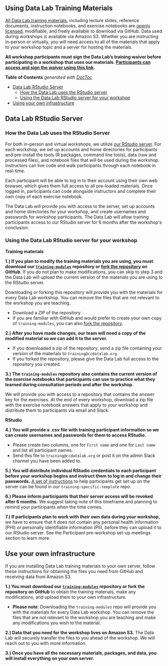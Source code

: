 ## Using Data Lab Training Materials

[All Data Lab training materials](https://github.com/AlexsLemonade/training-modules/tree/master), including lecture slides, reference documents, instruction notebooks, and exercise notebooks are [openly licensed](https://github.com/AlexsLemonade/training-modules/blob/master/LICENSE.md), modifiable, and freely available to download via GitHub. 
Data used during workshops is available via Amazon S3. 
Whether you are instructing in-person or virtually, you will need access to all of the materials that apply to your workshop topic and a server for hosting the materials. 

**All workshop participants must sign the Data Lab’s training waiver before participating in a workshop that uses our materials. 
[Participants can access and sign the waiver using this link](https://app.hellosign.com/s/2o2yghCj).**

<!-- START doctoc generated TOC please keep comment here to allow auto update -->
<!-- DON'T EDIT THIS SECTION, INSTEAD RE-RUN doctoc TO UPDATE -->
**Table of Contents**  *generated with [DocToc](https://github.com/thlorenz/doctoc)*

* [Data Lab RStudio Server](#data-lab-rstudio-server)
	* [How the Data Lab uses the RStudio server](#how-the-data-lab-uses-the-rstudio-server)
	* [Using the Data Lab RStudio server for your workshop](#using-the-data-lab-rstudio-server-for-your-workshop)
* [Using your own infrastructure](#using-your-own-infrastructure)

<!-- END doctoc generated TOC please keep comment here to allow auto update -->

## Data Lab RStudio Server

### How the Data Lab uses the RStudio Server

For both in-person and virtual workshops, we utilize [our RStudio server](https://rstudio.ccdatalab.org/auth-sign-in?appUri=%2F).
For each workshop, we set up accounts and home directories for participants and pre-install the tools (R packages, command line tools), data (raw and processed files), and notebook files that will be used during the workshop. 
Instructors can live code and walk participants through each notebook in real-time. 

Each participant will be able to log in to their account using their own web browser, which gives them full access to all pre-loaded materials. 
Once logged in, participants can code alongside instructors and complete their own copy of each exercise notebook.

The Data Lab will provide you with access to the server, set up accounts and home directories for your workshop, and create usernames and passwords for workshop participants. 
The Data Lab will allow training participants access to our RStudio server for 6 months after the workshop's conclusion.

### Using the Data Lab RStudio server for your workshop

**Training materials** 

**1.) If you plan to modify the training materials you are using, you must download our [`training-modules`](https://github.com/AlexsLemonade/training-modules/tree/master) repository or [fork the repository](https://docs.github.com/en/get-started/quickstart/fork-a-repo) on GitHub.** 
If you do not plan to make modifications, you can skip to step 3 and the Data Lab will upload the current version of the materials you are using to the RStudio server. 

Downloading or forking this repository will provide you with the materials for every Data Lab workshop. 
You can remove the files that are not relevant to the workshop you are teaching. 

* Download a ZIP of the repository 
* If you are familiar with GitHub and would prefer to create your own copy of `training-modules`, you can also [fork the repository](https://docs.github.com/en/get-started/quickstart/fork-a-repo).

**2.) After you have made changes, our team will need a copy of the modified material so we can add it to the server.** 

* If you downloaded a zip of the repository, send a zip file containing your version of the materials to `training@ccdatalab.org`. 
* If you forked the repository, please give the Data Lab full access to the repository you created.

**3.) The `training-modules` repository also contains the current version of the exercise notebooks that participants can use to practice what they learned during consultation periods and after the workshop.**

We will provide you with access to a repository that contains the answer key for the exercises. 
At the end of every workshop, download a zip file with the exercise notebook answers that apply to your workshop and distribute them to participants via email and Slack.

**RStudio**

**4.) You will provide a .csv file with training participant information so we can create usernames and passwords for them to access RStudio.**

* Please create two columns, one for `First name` and one for `Last name` and list all participant names. 
* Send this file to `training@ccdatalab.org` or post it on the admin Slack channel you have been added to. 
	
**5.) You will distribute individual RStudio credentials to each participant before your workshop begins and instruct them to log in and change their passwords.** 
[A set of instructions](https://github.com/AlexsLemonade/training-specific-template/blob/main/virtual-setup/rstudio-login.md) to help participants get set up on the server can be found in our `training-specific-template` repo. 

**6.) Please inform participants that their server access will be revoked after 6 months.** 
We suggest taking note of this timeframe and planning to remind your participants when the time comes.

**7.) If participants plan to work with their own data during your workshop,** we have to ensure that it does not contain any personal health information (PHI) or personally identifiable information (PII), before they can upload it to our RStudio server.
See the Participant pre-workshop set-up meetings section to learn more.

## Use your own infrastructure

If you are installing Data Lab training materials to your own server, follow these instructions for obtaining the files you need from GitHub and receiving data from Amazon S3. 

**1.) You must download our [`training-modules`](https://github.com/AlexsLemonade/training-modules/tree/master) repository or fork the repository on GitHub** to obtain the training materials, make any modifications, and upload them to your own infrastructure.

* **Please note**: Downloading the `training-modules` repo will provide you with the materials for every Data Lab workshop. You can remove the files that are not relevant to the workshop you are teaching and make any modifications you wish to the material.

**2.) Data that you need for the workshop lives on Amazon S3.**
The Data Lab will securely transfer the files to you ahead of the workshop. 
We will reach out to you with more information.

**3.) Once you have all the necessary materials, packages, and data, you will install everything on your own server.**  